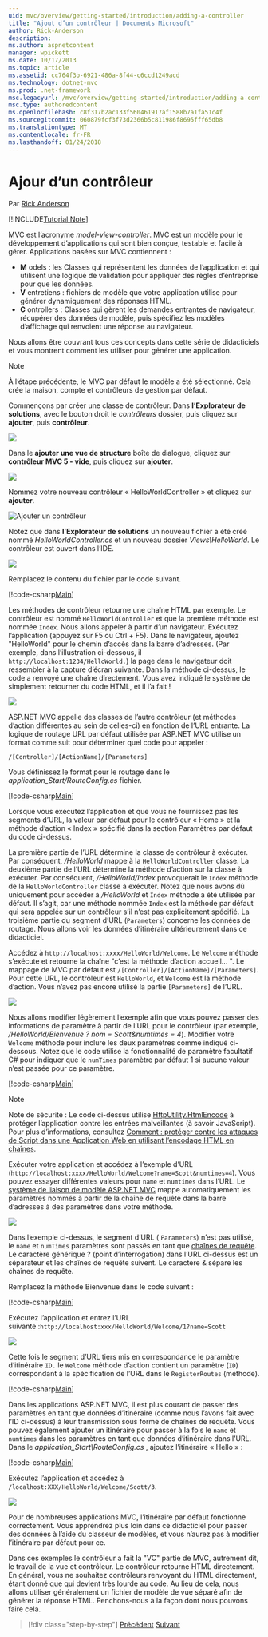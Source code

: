 ```yaml
---
uid: mvc/overview/getting-started/introduction/adding-a-controller
title: "Ajout d’un contrôleur | Documents Microsoft"
author: Rick-Anderson
description: 
ms.author: aspnetcontent
manager: wpickett
ms.date: 10/17/2013
ms.topic: article
ms.assetid: cc764f3b-6921-486a-8f44-c6ccd1249acd
ms.technology: dotnet-mvc
ms.prod: .net-framework
msc.legacyurl: /mvc/overview/getting-started/introduction/adding-a-controller
msc.type: authoredcontent
ms.openlocfilehash: c8f317b2ac133f560461917af1588b7a1fa51c4f
ms.sourcegitcommit: 060879fcf3f73d2366b5c811986f8695fff65db8
ms.translationtype: MT
ms.contentlocale: fr-FR
ms.lasthandoff: 01/24/2018
---
```

<a name="adding-a-controller"></a>Ajour d’un contrôleur
====================
Par [Rick Anderson](https://github.com/Rick-Anderson)

[!INCLUDE[Tutorial Note](sample/code-location.md)]

MVC est l’acronyme *model-view-controller*. MVC est un modèle pour le développement d’applications qui sont bien conçue, testable et facile à gérer. Applications basées sur MVC contiennent :

- **M** odels : les Classes qui représentent les données de l’application et qui utilisent une logique de validation pour appliquer des règles d’entreprise pour que les données.
- **V** entretiens : fichiers de modèle que votre application utilise pour générer dynamiquement des réponses HTML.
- **C** ontrollers : Classes qui gèrent les demandes entrantes de navigateur, récupérer des données de modèle, puis spécifiez les modèles d’affichage qui renvoient une réponse au navigateur.

Nous allons être couvrant tous ces concepts dans cette série de didacticiels et vous montrent comment les utiliser pour générer une application.

> [!NOTE]
> À l’étape précédente, le MVC par défaut le modèle a été sélectionné. Cela crée la maison, compte et contrôleurs de gestion par défaut.

Commençons par créer une classe de contrôleur. Dans **l’Explorateur de solutions**, avec le bouton droit le *contrôleurs* dossier, puis cliquez sur **ajouter**, puis **contrôleur**.


![](adding-a-controller/_static/image1.png)

Dans le **ajouter une vue de structure** boîte de dialogue, cliquez sur **contrôleur MVC 5 - vide**, puis cliquez sur **ajouter**.

![](adding-a-controller/_static/image2.png)  
 

Nommez votre nouveau contrôleur « HelloWorldController » et cliquez sur **ajouter**.

![Ajouter un contrôleur](adding-a-controller/_static/image3.png)

Notez que dans **l’Explorateur de solutions** un nouveau fichier a été créé nommé *HelloWorldController.cs* et un nouveau dossier *Views\HelloWorld*. Le contrôleur est ouvert dans l’IDE.

![](adding-a-controller/_static/image4.png)

Remplacez le contenu du fichier par le code suivant.

[!code-csharp[Main](adding-a-controller/samples/sample1.cs)]

Les méthodes de contrôleur retourne une chaîne HTML par exemple. Le contrôleur est nommé `HelloWorldController` et que la première méthode est nommée `Index`. Nous allons appeler à partir d’un navigateur. Exécutez l’application (appuyez sur F5 ou Ctrl + F5). Dans le navigateur, ajoutez &quot;HelloWorld&quot; pour le chemin d’accès dans la barre d’adresses. (Par exemple, dans l’illustration ci-dessous, il `http://localhost:1234/HelloWorld.`) la page dans le navigateur doit ressembler à la capture d’écran suivante. Dans la méthode ci-dessus, le code a renvoyé une chaîne directement. Vous avez indiqué le système de simplement retourner du code HTML, et il l’a fait !

![](adding-a-controller/_static/image5.png)

ASP.NET MVC appelle des classes de l’autre contrôleur (et méthodes d’action différentes au sein de celles-ci) en fonction de l’URL entrante. La logique de routage URL par défaut utilisée par ASP.NET MVC utilise un format comme suit pour déterminer quel code pour appeler :

`/[Controller]/[ActionName]/[Parameters]`

Vous définissez le format pour le routage dans le *application\_Start/RouteConfig.cs* fichier.

[!code-csharp[Main](adding-a-controller/samples/sample2.cs?highlight=7-8)]

Lorsque vous exécutez l’application et que vous ne fournissez pas les segments d’URL, la valeur par défaut pour le contrôleur « Home » et la méthode d’action « Index » spécifié dans la section Paramètres par défaut du code ci-dessus.

La première partie de l’URL détermine la classe de contrôleur à exécuter. Par conséquent, */HelloWorld* mappe à la `HelloWorldController` classe. La deuxième partie de l’URL détermine la méthode d’action sur la classe à exécuter. Par conséquent, */HelloWorld/Index* provoquerait le `Index` méthode de la `HelloWorldController` classe à exécuter. Notez que nous avons dû uniquement pour accéder à */HelloWorld* et `Index` méthode a été utilisée par défaut. Il s’agit, car une méthode nommée `Index` est la méthode par défaut qui sera appelée sur un contrôleur s’il n’est pas explicitement spécifié. La troisième partie du segment d’URL (`Parameters`) concerne les données de routage. Nous allons voir les données d’itinéraire ultérieurement dans ce didacticiel.

Accédez à `http://localhost:xxxx/HelloWorld/Welcome`. Le `Welcome` méthode s’exécute et retourne la chaîne &quot;c’est la méthode d’action accueil... &quot;. Le mappage de MVC par défaut est `/[Controller]/[ActionName]/[Parameters]`. Pour cette URL, le contrôleur est `HelloWorld`, et `Welcome` est la méthode d’action. Vous n’avez pas encore utilisé la partie `[Parameters]` de l’URL.

![](adding-a-controller/_static/image6.png)

Nous allons modifier légèrement l’exemple afin que vous pouvez passer des informations de paramètre à partir de l’URL pour le contrôleur (par exemple, */HelloWorld/Bienvenue ? nom = Scott&amp;numtimes = 4*). Modifier votre `Welcome` méthode pour inclure les deux paramètres comme indiqué ci-dessous. Notez que le code utilise la fonctionnalité de paramètre facultatif C# pour indiquer que le `numTimes` paramètre par défaut 1 si aucune valeur n’est passée pour ce paramètre.

[!code-csharp[Main](adding-a-controller/samples/sample3.cs)]

> [!NOTE]
> Note de sécurité : Le code ci-dessus utilise [HttpUtility.HtmlEncode](https://msdn.microsoft.com/library/ee360286(v=vs.110).aspx) à protéger l’application contre les entrées malveillantes (à savoir JavaScript). Pour plus d’informations, consultez [Comment : protéger contre les attaques de Script dans une Application Web en utilisant l’encodage HTML en chaînes](https://msdn.microsoft.com/library/a2a4yykt(v=vs.100).aspx).


 Exécuter votre application et accédez à l’exemple d’URL (`http://localhost:xxxx/HelloWorld/Welcome?name=Scott&numtimes=4`). Vous pouvez essayer différentes valeurs pour `name` et `numtimes` dans l’URL. Le [système de liaison de modèle ASP.NET MVC](http://odetocode.com/Blogs/scott/archive/2009/04/27/6-tips-for-asp-net-mvc-model-binding.aspx) mappe automatiquement les paramètres nommés à partir de la chaîne de requête dans la barre d’adresses à des paramètres dans votre méthode.

![](adding-a-controller/_static/image7.png)

Dans l’exemple ci-dessus, le segment d’URL ( `Parameters`) n’est pas utilisé, le `name` et `numTimes` paramètres sont passés en tant que [chaînes de requête](http://en.wikipedia.org/wiki/Query_string). Le caractère générique ? (point d’interrogation) dans l’URL ci-dessus est un séparateur et les chaînes de requête suivent. Le caractère &amp; sépare les chaînes de requête.

Remplacez la méthode Bienvenue dans le code suivant :

[!code-csharp[Main](adding-a-controller/samples/sample4.cs)]

Exécutez l’application et entrez l’URL suivante :`http://localhost:xxx/HelloWorld/Welcome/1?name=Scott`

![](adding-a-controller/_static/image8.png)

Cette fois le segment d’URL tiers mis en correspondance le paramètre d’itinéraire `ID.` le `Welcome` méthode d’action contient un paramètre (`ID`) correspondant à la spécification de l’URL dans le `RegisterRoutes` (méthode).

[!code-csharp[Main](adding-a-controller/samples/sample5.cs?highlight=7)]

Dans les applications ASP.NET MVC, il est plus courant de passer des paramètres en tant que données d’itinéraire (comme nous l’avons fait avec l’ID ci-dessus) à leur transmission sous forme de chaînes de requête. Vous pouvez également ajouter un itinéraire pour passer à la fois le `name` et `numtimes` dans les paramètres en tant que données d’itinéraire dans l’URL. Dans le *application\_Start\RouteConfig.cs* , ajoutez l’itinéraire « Hello » :

[!code-csharp[Main](adding-a-controller/samples/sample6.cs?highlight=13-16)]

Exécutez l’application et accédez à `/localhost:XXX/HelloWorld/Welcome/Scott/3`.

![](adding-a-controller/_static/image9.png)

Pour de nombreuses applications MVC, l’itinéraire par défaut fonctionne correctement. Vous apprendrez plus loin dans ce didacticiel pour passer des données à l’aide du classeur de modèles, et vous n’aurez pas à modifier l’itinéraire par défaut pour ce.

Dans ces exemples le contrôleur a fait la &quot;VC&quot; partie de MVC, autrement dit, le travail de la vue et contrôleur. Le contrôleur retourne HTML directement. En général, vous ne souhaitez contrôleurs renvoyant du HTML directement, étant donné que qui devient très lourde au code. Au lieu de cela, nous allons utiliser généralement un fichier de modèle de vue séparé afin de générer la réponse HTML. Penchons-nous à la façon dont nous pouvons faire cela.

>[!div class="step-by-step"]
[Précédent](getting-started.md)
[Suivant](adding-a-view.md)
